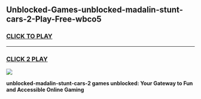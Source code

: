 
## Unblocked-Games-unblocked-madalin-stunt-cars-2-Play-Free-wbco5
<h3>
<a href="https://premium76.site?title=unblocked-madalin-stunt-cars-2&ref=18A1">CLICK TO PLAY</a></h3>
<hr>

<h3>
<a href="https://premium76.site?title=unblocked-madalin-stunt-cars-2&ref=18A1">CLICK 2 PLAY</a>
  
</h3>

<a href="https://premium76.site?title=unblocked-madalin-stunt-cars-2&ref=18A1"><img src="https://clearcache.store/games.png"></a>


**unblocked-madalin-stunt-cars-2 games unblocked: Your Gateway to Fun and Accessible Online Gaming**
